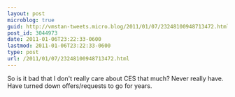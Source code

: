 ```yaml
---
layout: post
microblog: true
guid: http://vmstan-tweets.micro.blog/2011/01/07/23248100948713472.html
post_id: 3044973
date: 2011-01-06T23:22:33-0600
lastmod: 2011-01-06T23:22:33-0600
type: post
url: /2011/01/07/23248100948713472.html
---
```

So is it bad that I don't really care about CES that much? Never really have. Have turned down offers/requests to go for years.
